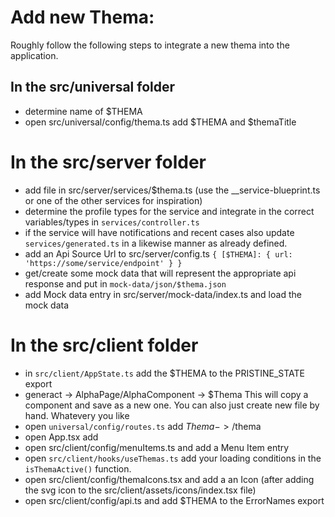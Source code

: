 # Add new Thema:

Roughly follow the following steps to integrate a new thema into the application.

## In the src/universal folder

- determine name of $THEMA
- open src/universal/config/thema.ts add $THEMA and $themaTitle

# In the src/server folder

- add file in src/server/services/$thema.ts (use the \_\_service-blueprint.ts or one of the other services for inspiration)
- determine the profile types for the service and integrate in the correct variables/types in `services/controller.ts`
- if the service will have notifications and recent cases also update `services/generated.ts` in a likewise manner as already defined.
- add an Api Source Url to src/server/config.ts `{ [$THEMA]: { url: 'https://some/service/endpoint' } }`
- get/create some mock data that will represent the appropriate api response and put in `mock-data/json/$thema.json`
- add Mock data entry in src/server/mock-data/index.ts and load the mock data

# In the src/client folder

- in `src/client/AppState.ts` add the $THEMA to the PRISTINE_STATE export
- generact -> AlphaPage/AlphaComponent -> $Thema This will copy a component and save as a new one. You can also just create new file by hand. Whatevery you like
- open `universal/config/routes.ts` add $Thema -> /$thema
- open App.tsx add <Route path={AppRoutes.$THEMA} component={$Thema} />
- open src/client/config/menuItems.ts and add a Menu Item entry
- open `src/client/hooks/useThemas.ts` add your loading conditions in the `isThemaActive()` function.
- open src/client/config/themaIcons.tsx and add a an Icon (after adding the svg icon to the src/client/assets/icons/index.tsx file)
- open src/client/config/api.ts and add $THEMA to the ErrorNames export
